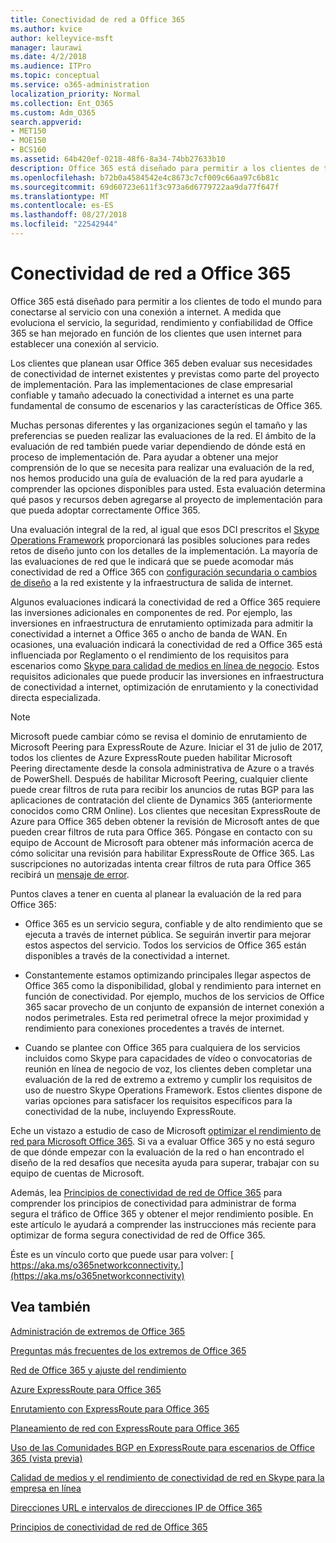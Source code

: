 ```yaml
---
title: Conectividad de red a Office 365
ms.author: kvice
author: kelleyvice-msft
manager: laurawi
ms.date: 4/2/2018
ms.audience: ITPro
ms.topic: conceptual
ms.service: o365-administration
localization_priority: Normal
ms.collection: Ent_O365
ms.custom: Adm_O365
search.appverid:
- MET150
- MOE150
- BCS160
ms.assetid: 64b420ef-0218-48f6-8a34-74bb27633b10
description: Office 365 está diseñado para permitir a los clientes de todo el mundo para conectarse al servicio con una conexión a internet. A medida que evoluciona el servicio, la seguridad, rendimiento y confiabilidad de Office 365 se han mejorado en función de los clientes que usen internet para establecer una conexión al servicio.
ms.openlocfilehash: b72b0a4584542e4c8673c7cf009c66aa97c6b81c
ms.sourcegitcommit: 69d60723e611f3c973a6d6779722aa9da77f647f
ms.translationtype: MT
ms.contentlocale: es-ES
ms.lasthandoff: 08/27/2018
ms.locfileid: "22542944"
---
```

# <a name="network-connectivity-to-office-365"></a>Conectividad de red a Office 365

Office 365 está diseñado para permitir a los clientes de todo el mundo para conectarse al servicio con una conexión a internet. A medida que evoluciona el servicio, la seguridad, rendimiento y confiabilidad de Office 365 se han mejorado en función de los clientes que usen internet para establecer una conexión al servicio.
  
Los clientes que planean usar Office 365 deben evaluar sus necesidades de conectividad de internet existentes y previstas como parte del proyecto de implementación. Para las implementaciones de clase empresarial confiable y tamaño adecuado la conectividad a internet es una parte fundamental de consumo de escenarios y las características de Office 365.
  
Muchas personas diferentes y las organizaciones según el tamaño y las preferencias se pueden realizar las evaluaciones de la red. El ámbito de la evaluación de red también puede variar dependiendo de dónde está en proceso de implementación de. Para ayudar a obtener una mejor comprensión de lo que se necesita para realizar una evaluación de la red, nos hemos producido una guía de evaluación de la red para ayudarle a comprender las opciones disponibles para usted. Esta evaluación determina qué pasos y recursos deben agregarse al proyecto de implementación para que pueda adoptar correctamente Office 365.
  
Una evaluación integral de la red, al igual que esos DCI prescritos el [Skype Operations Framework](https://www.skypeoperationsframework.com/) proporcionará las posibles soluciones para redes retos de diseño junto con los detalles de la implementación. La mayoría de las evaluaciones de red que le indicará que se puede acomodar más conectividad de red a Office 365 con [configuración secundaria o cambios de diseño](https://aka.ms/manageo365endpoints) a la red existente y la infraestructura de salida de internet.

Algunos evaluaciones indicará la conectividad de red a Office 365 requiere las inversiones adicionales en componentes de red. Por ejemplo, las inversiones en infraestructura de enrutamiento optimizada para admitir la conectividad a internet a Office 365 o ancho de banda de WAN. En ocasiones, una evaluación indicará la conectividad de red a Office 365 está influenciada por Reglamento o el rendimiento de los requisitos para escenarios como [Skype para calidad de medios en línea de negocio](https://support.office.com/article/Media-Quality-and-Network-Connectivity-Performance-in-Skype-for-Business-Online-5fe3e01b-34cf-44e0-b897-b0b2a83f0917). Estos requisitos adicionales que puede producir las inversiones en infraestructura de conectividad a internet, optimización de enrutamiento y la conectividad directa especializada.
  
> [!NOTE]
> Microsoft puede cambiar cómo se revisa el dominio de enrutamiento de Microsoft Peering para ExpressRoute de Azure. Iniciar el 31 de julio de 2017, todos los clientes de Azure ExpressRoute pueden habilitar Microsoft Peering directamente desde la consola administrativa de Azure o a través de PowerShell. Después de habilitar Microsoft Peering, cualquier cliente puede crear filtros de ruta para recibir los anuncios de rutas BGP para las aplicaciones de contratación del cliente de Dynamics 365 (anteriormente conocidos como CRM Online). Los clientes que necesitan ExpressRoute de Azure para Office 365 deben obtener la revisión de Microsoft antes de que pueden crear filtros de ruta para Office 365. Póngase en contacto con su equipo de Account de Microsoft para obtener más información acerca de cómo solicitar una revisión para habilitar ExpressRoute de Office 365. Las suscripciones no autorizadas intenta crear filtros de ruta para Office 365 recibirá un [mensaje de error](https://support.microsoft.com/kb/3181709).
  
Puntos claves a tener en cuenta al planear la evaluación de la red para Office 365:
  
- Office 365 es un servicio segura, confiable y de alto rendimiento que se ejecuta a través de internet pública. Se seguirán invertir para mejorar estos aspectos del servicio. Todos los servicios de Office 365 están disponibles a través de la conectividad a internet.

- Constantemente estamos optimizando principales llegar aspectos de Office 365 como la disponibilidad, global y rendimiento para internet en función de conectividad. Por ejemplo, muchos de los servicios de Office 365 sacar provecho de un conjunto de expansión de internet conexión a nodos perimetrales. Esta red perimetral ofrece la mejor proximidad y rendimiento para conexiones procedentes a través de internet.

- Cuando se plantee con Office 365 para cualquiera de los servicios incluidos como Skype para capacidades de vídeo o convocatorias de reunión en línea de negocio de voz, los clientes deben completar una evaluación de la red de extremo a extremo y cumplir los requisitos de uso de nuestro Skype Operations Framework. Estos clientes dispone de varias opciones para satisfacer los requisitos específicos para la conectividad de la nube, incluyendo ExpressRoute.

Eche un vistazo a estudio de caso de Microsoft [optimizar el rendimiento de red para Microsoft Office 365](https://msdn.microsoft.com/en-us/library/mt450488.aspx). Si va a evaluar Office 365 y no está seguro de que dónde empezar con la evaluación de la red o han encontrado el diseño de la red desafíos que necesita ayuda para superar, trabajar con su equipo de cuentas de Microsoft.
  
Además, lea [Principios de conectividad de red de Office 365](https://aka.ms/o365networkingprinciples) para comprender los principios de conectividad para administrar de forma segura el tráfico de Office 365 y obtener el mejor rendimiento posible. En este artículo le ayudará a comprender las instrucciones más reciente para optimizar de forma segura conectividad de red de Office 365.
  
Éste es un vínculo corto que puede usar para volver: [ https://aka.ms/o365networkconnectivity.](https://aka.ms/o365networkconnectivity)
  
## <a name="see-also"></a>Vea también

[Administración de extremos de Office 365](https://support.office.com/article/99cab9d4-ef59-4207-9f2b-3728eb46bf9a)
  
[Preguntas más frecuentes de los extremos de Office 365](https://support.office.com/article/d4088321-1c89-4b96-9c99-54c75cae2e6d)
  
[Red de Office 365 y ajuste del rendimiento](network-planning-and-performance.md)
  
[Azure ExpressRoute para Office 365](azure-expressroute.md)
  
[Enrutamiento con ExpressRoute para Office 365](routing-with-expressroute.md)
  
[Planeamiento de red con ExpressRoute para Office 365](network-planning-with-expressroute.md)
  
[Uso de las Comunidades BGP en ExpressRoute para escenarios de Office 365 (vista previa)](bgp-communities-in-expressroute.md)
  
[Calidad de medios y el rendimiento de conectividad de red en Skype para la empresa en línea](https://support.office.com/article/5fe3e01b-34cf-44e0-b897-b0b2a83f0917)
  
[Direcciones URL e intervalos de direcciones IP de Office 365](https://support.office.com/article/8548a211-3fe7-47cb-abb1-355ea5aa88a2)
  
[Principios de conectividad de red de Office 365](https://aka.ms/o365networkingprinciples)
